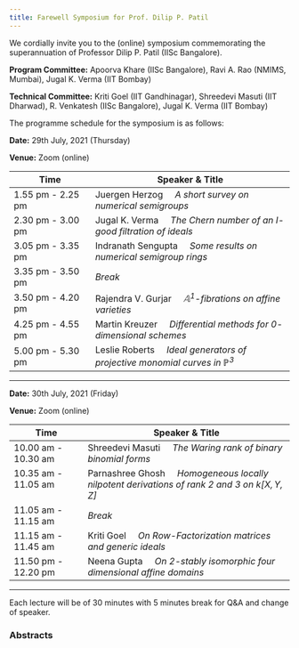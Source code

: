 ```yaml
---
title: Farewell Symposium for Prof. Dilip P. Patil
---
```

We cordially invite you to the (online) symposium commemorating the superannuation of Professor Dilip P. Patil (IISc Bangalore).

__Program Committee:__ Apoorva Khare (IISc Bangalore), Ravi A. Rao (NMIMS, Mumbai), Jugal K. Verma (IIT Bombay)

__Technical Committee:__ Kriti Goel (IIT Gandhinagar), Shreedevi Masuti (IIT Dharwad), R. Venkatesh (IISc Bangalore), Jugal K. Verma (IIT Bombay)


The programme schedule for the symposium is as follows:

__Date:__     29th July, 2021 (Thursday)

__Venue:__  Zoom (online)



Time     |  Speaker &  Title
--- | ---
1.55 pm - 2.25 pm   &nbsp; &nbsp; &nbsp; &nbsp; &nbsp; &nbsp;   |    Juergen Herzog &nbsp;&nbsp;&nbsp; _A short survey on numerical semigroups_
2.30 pm - 3.00 pm     |    Jugal K. Verma &nbsp;&nbsp;&nbsp; _The Chern number of an $I$-good filtration of ideals_
3.05 pm - 3.35 pm     |    Indranath Sengupta &nbsp;&nbsp;&nbsp; _Some results on numerical semigroup rings_
3.35 pm - 3.50 pm     |    _Break_
3.50 pm - 4.20 pm     |    Rajendra V. Gurjar &nbsp;&nbsp;&nbsp; _$\mathbb{A}^1$-fibrations on affine varieties_
4.25 pm - 4.55 pm     |    Martin Kreuzer &nbsp;&nbsp;&nbsp; _Differential methods for $0$-dimensional schemes_
5.00 pm - 5.30 pm     |    Leslie Roberts &nbsp;&nbsp;&nbsp; _Ideal generators of projective monomial curves in $\mathbb{P}^3$_


---


__Date:__     30th July, 2021 (Friday)

__Venue:__  Zoom (online)



Time     |  Speaker &  Title
--- | ---
10.00 am - 10.30 am     |    Shreedevi Masuti &nbsp;&nbsp;&nbsp; _The Waring rank of binary binomial forms_
10.35 am - 11.05 am &nbsp; &nbsp; &nbsp; &nbsp; &nbsp; &nbsp; |    Parnashree Ghosh &nbsp;&nbsp;&nbsp; _Homogeneous locally nilpotent derivations of rank $2$ and $3$ on $k[X,Y,Z]$_
11.05 am - 11.15 am     |    _Break_
11.15 am - 11.45 am     |    Kriti Goel &nbsp;&nbsp;&nbsp; _On Row-Factorization matrices and generic ideals_
11.50 pm - 12.20 pm     |    Neena Gupta &nbsp;&nbsp;&nbsp; _On $2$-stably isomorphic four dimensional affine domains_

---

Each lecture will be of 30 minutes with 5 minutes break for Q&A and change of speaker.

### Abstracts

